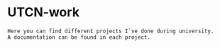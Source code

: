 # UTCN-work
	Here you can find different projects I`ve done during university. 
	A documentation can be found in each project.
